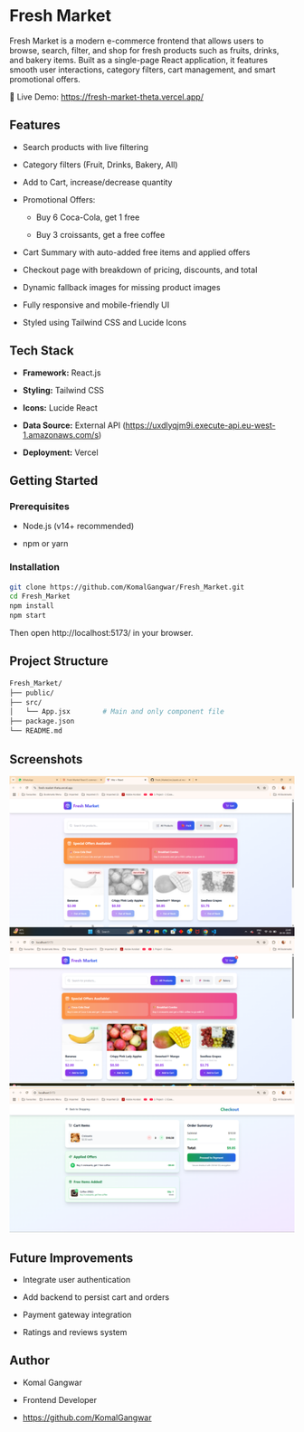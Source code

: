 
# Fresh Market


Fresh Market is a modern e-commerce frontend that allows users to browse, search, filter, and shop for fresh products such as fruits, drinks, and bakery items. Built as a single-page React application, it features smooth user interactions, category filters, cart management, and smart promotional offers.

🔗 Live Demo:  https://fresh-market-theta.vercel.app/


## Features

- Search products with live filtering

- Category filters (Fruit, Drinks, Bakery, All)

- Add to Cart, increase/decrease quantity

- Promotional Offers:

     - Buy 6 Coca-Cola, get 1 free

    - Buy 3 croissants, get a free coffee

-  Cart Summary with auto-added free items and applied offers

-  Checkout page with breakdown of pricing, discounts, and total

-  Dynamic fallback images for missing product images

-  Fully responsive and mobile-friendly UI

-  Styled using Tailwind CSS and Lucide Icons


## Tech Stack

- **Framework:** React.js

- **Styling:** Tailwind CSS

- **Icons:** Lucide React

- **Data Source:** External API (https://uxdlyqjm9i.execute-api.eu-west-1.amazonaws.com/s)

- **Deployment:** Vercel




## Getting Started

### Prerequisites
- Node.js (v14+ recommended)

- npm or yarn

### Installation
```bash
git clone https://github.com/KomalGangwar/Fresh_Market.git
cd Fresh_Market
npm install
npm start
```

Then open http://localhost:5173/ in your browser.

## Project Structure

```bash
Fresh_Market/
├── public/
├── src/
│   └── App.jsx        # Main and only component file
├── package.json
└── README.md


```
## Screenshots

![App Screenshot](https://github.com/KomalGangwar/Fresh_Market/blob/5c8fe2b209d3ef8a9dc31c1c8b7d852d04be2292/src/assets/Screenshot%20(9).png)
![App Screenshot](https://github.com/KomalGangwar/Fresh_Market/blob/12ba198af6411b536e3de7837be162b3fedc3b1b/src/assets/Screenshot%20(13).png)
![App Screenshot](https://github.com/KomalGangwar/Fresh_Market/blob/12ba198af6411b536e3de7837be162b3fedc3b1b/src/assets/Screenshot%20(11).png)


## Future Improvements

- Integrate user authentication

- Add backend to persist cart and orders

- Payment gateway integration

- Ratings and reviews system
## Author

- Komal Gangwar

- Frontend Developer

- https://github.com/KomalGangwar
